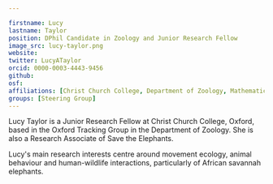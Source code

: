 ```yaml
---

firstname: Lucy
lastname: Taylor
position: DPhil Candidate in Zoology and Junior Research Fellow
image_src: lucy-taylor.png
website:
twitter: LucyATaylor
orcid: 0000-0003-4443-9456
github:
osf:
affiliations: [Christ Church College, Department of Zoology, Mathematical Physical and Life Sciences Division]
groups: [Steering Group]
---
```


Lucy Taylor is a Junior Research Fellow at Christ Church College,
Oxford, based in the Oxford Tracking Group in the Department of
Zoology. She is also a Research Associate of Save the Elephants.

Lucy's main research interests centre around movement ecology, animal
behaviour and human-wildlife interactions, particularly of African
savannah elephants.
